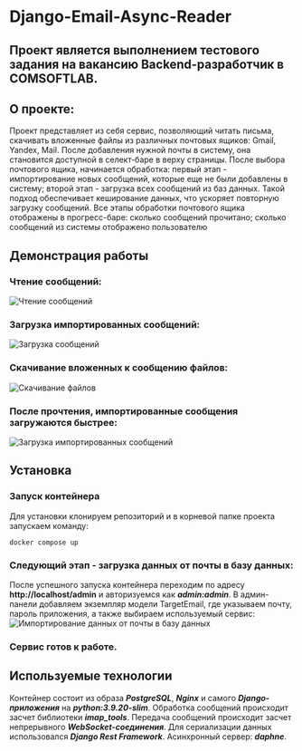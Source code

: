 # Django-Email-Async-Reader

## Проект является выполнением тестового задания на вакансию Backend-разработчик в COMSOFTLAB.

## О проекте:

Проект представляет из себя сервис, позволяющий читать письма, скачивать вложенные файлы из различных почтовых ящиков: Gmail, Yandex, Mail. 
После добавления нужной почты в систему, она становится доступной в селект-баре в верху страницы. После выбора почтового ящика, начинается обработка:
первый этап - импортирование новых сообщений, которые еще не были добавлены в систему; второй этап - загрузка всех сообщений из баз данных.
Такой подход обеспечивает кеширование данных, что ускоряет повторную загрузку сообщений.
Все этапы обработки почтового ящика отображены в прогресс-баре: сколько сообщений прочитано; сколько сообщений из системы отображено пользователю

## Демонстрация работы

### Чтение сообщений:
![Чтение сообщений](https://s1.gifyu.com/images/SO1ef.gif)

### Загрузка импортированных сообщений:
![Загрузка сообщений](https://s1.gifyu.com/images/SOA2T.gif)

### Скачивание вложенных к сообщению файлов:
![Скачивание файлов](https://s1.gifyu.com/images/SOA23.gif)

### После прочтения, импортированные сообщения загружаются быстрее:
![Загрузка импортированных сообщений](https://s11.gifyu.com/images/SOA2q.gif)

## Установка

### Запуск контейнера
Для установки клонируем репозиторий и в корневой папке проекта запускаем команду:
```
docker compose up
```
### Следующий этап - загрузка данных от почты в базу данных:
После успешного запуска контейнера переходим по адресу **http://localhost/admin** и авторизуемся как ***admin:admin***.
В админ-панели добавляем экземпляр модели TargetEmail, где указываем почту, пароль приложения, а также выбираем используемый сервис:
![Импортирование данных от почты в базу данных](https://s1.gifyu.com/images/SOA2L.jpg)

### Сервис готов к работе.

## Используемые технологии

Контейнер состоит из образа ***PostgreSQL***, ***Nginx*** и самого ***Django-приложения*** на ***python:3.9.20-slim***. 
Обработка сообщений происходит засчет библиотеки ***imap_tools***. 
Передача сообщений происходит засчет непрерывного ***WebSocket-соединения***. Для сериализации данных использовался ***Django Rest Framework***. Асинхронный сервер: ***daphne***.
